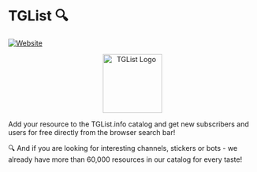 # TGList 🔍

[![Website](https://img.shields.io/website?url=https%3A%2F%2Fwww.tglist.info&style=for-the-badge&label=website&color=blue)](https://www.tglist.info/)

<p align="center">
  <img src="https://cdn.tglist.info/avatar/logo.png" alt="TGList Logo" width="120" height="120"/>
</p>

Add your resource to the TGList.info catalog and get new subscribers and users for free directly from the browser search bar!

🔍 And if you are looking for interesting channels, stickers or bots - we already have more than 60,000 resources in our catalog for every taste!
